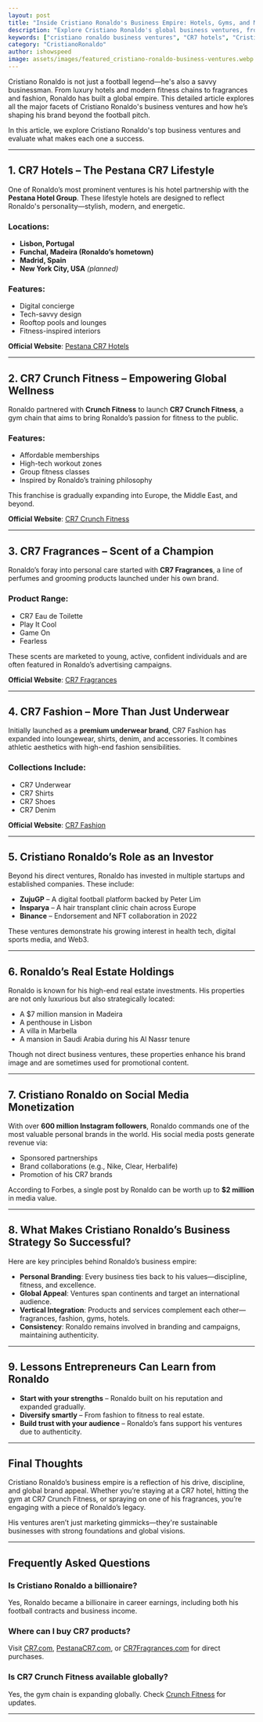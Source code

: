```yaml
---
layout: post
title: "Inside Cristiano Ronaldo's Business Empire: Hotels, Gyms, and More"
description: "Explore Cristiano Ronaldo's global business ventures, from hotels and gyms to fragrances and fashion in this detailed, SEO-optimized guide."
keywords: ["cristiano ronaldo business ventures", "CR7 hotels", "Cristiano Ronaldo brands", "CR7 Gym", "Ronaldo businesses"]
category: "CristianoRonaldo"
author: ishowspeed
image: assets/images/featured_cristiano-ronaldo-business-ventures.webp
---
```


Cristiano Ronaldo is not just a football legend—he's also a savvy businessman. From luxury hotels and modern fitness chains to fragrances and fashion, Ronaldo has built a global empire. This detailed article explores all the major facets of Cristiano Ronaldo's business ventures and how he’s shaping his brand beyond the football pitch.

In this article, we explore Cristiano Ronaldo's top business ventures and evaluate what makes each one a success.

---

## 1. **CR7 Hotels – The Pestana CR7 Lifestyle**

One of Ronaldo’s most prominent ventures is his hotel partnership with the **Pestana Hotel Group**. These lifestyle hotels are designed to reflect Ronaldo's personality—stylish, modern, and energetic.

### Locations:
- **Lisbon, Portugal**
- **Funchal, Madeira (Ronaldo’s hometown)**
- **Madrid, Spain**
- **New York City, USA** *(planned)*

### Features:
- Digital concierge
- Tech-savvy design
- Rooftop pools and lounges
- Fitness-inspired interiors

<ins class="adsbygoogle"
     style="display:block"
     data-ad-client="ca-pub-2784742237479601"
     data-ad-slot="3760872290"
     data-ad-format="auto"
     data-full-width-responsive="true"></ins>
<script>
     (adsbygoogle = window.adsbygoogle || []).push({});
</script>


**Official Website**: [Pestana CR7 Hotels](https://www.pestanacr7.com/)

---

## 2. **CR7 Crunch Fitness – Empowering Global Wellness**

Ronaldo partnered with **Crunch Fitness** to launch **CR7 Crunch Fitness**, a gym chain that aims to bring Ronaldo’s passion for fitness to the public.

### Features:
- Affordable memberships
- High-tech workout zones
- Group fitness classes
- Inspired by Ronaldo’s training philosophy

This franchise is gradually expanding into Europe, the Middle East, and beyond.

**Official Website**: [CR7 Crunch Fitness](https://www.crunch.com)

---

## 3. **CR7 Fragrances – Scent of a Champion**

Ronaldo’s foray into personal care started with **CR7 Fragrances**, a line of perfumes and grooming products launched under his own brand.

### Product Range:
- CR7 Eau de Toilette
- Play It Cool
- Game On
- Fearless

These scents are marketed to young, active, confident individuals and are often featured in Ronaldo’s advertising campaigns.

**Official Website**: [CR7 Fragrances](https://www.cr7fragrances.com/)

---

## 4. **CR7 Fashion – More Than Just Underwear**

<ins class="adsbygoogle"
     style="display:block"
     data-ad-client="ca-pub-2784742237479601"
     data-ad-slot="3760872290"
     data-ad-format="auto"
     data-full-width-responsive="true"></ins>
<script>
     (adsbygoogle = window.adsbygoogle || []).push({});
</script>


Initially launched as a **premium underwear brand**, CR7 Fashion has expanded into loungewear, shirts, denim, and accessories. It combines athletic aesthetics with high-end fashion sensibilities.

### Collections Include:
- CR7 Underwear
- CR7 Shirts
- CR7 Shoes
- CR7 Denim

**Official Website**: [CR7 Fashion](https://www.cr7.com)

---

## 5. **Cristiano Ronaldo’s Role as an Investor**

Beyond his direct ventures, Ronaldo has invested in multiple startups and established companies. These include:

- **ZujuGP** – A digital football platform backed by Peter Lim
- **Insparya** – A hair transplant clinic chain across Europe
- **Binance** – Endorsement and NFT collaboration in 2022

These ventures demonstrate his growing interest in health tech, digital sports media, and Web3.

---

## 6. **Ronaldo’s Real Estate Holdings**

Ronaldo is known for his high-end real estate investments. His properties are not only luxurious but also strategically located:

- A $7 million mansion in Madeira
- A penthouse in Lisbon
- A villa in Marbella
- A mansion in Saudi Arabia during his Al Nassr tenure

Though not direct business ventures, these properties enhance his brand image and are sometimes used for promotional content.

---

## 7. **Cristiano Ronaldo on Social Media Monetization**

With over **600 million Instagram followers**, Ronaldo commands one of the most valuable personal brands in the world. His social media posts generate revenue via:

- Sponsored partnerships
- Brand collaborations (e.g., Nike, Clear, Herbalife)
- Promotion of his CR7 brands

According to Forbes, a single post by Ronaldo can be worth up to **$2 million** in media value.

---

## 8. **What Makes Cristiano Ronaldo’s Business Strategy So Successful?**

<ins class="adsbygoogle"
     style="display:block"
     data-ad-client="ca-pub-2784742237479601"
     data-ad-slot="3760872290"
     data-ad-format="auto"
     data-full-width-responsive="true"></ins>
<script>
     (adsbygoogle = window.adsbygoogle || []).push({});
</script>


Here are key principles behind Ronaldo’s business empire:

- **Personal Branding**: Every business ties back to his values—discipline, fitness, and excellence.
- **Global Appeal**: Ventures span continents and target an international audience.
- **Vertical Integration**: Products and services complement each other—fragrances, fashion, gyms, hotels.
- **Consistency**: Ronaldo remains involved in branding and campaigns, maintaining authenticity.

---

## 9. **Lessons Entrepreneurs Can Learn from Ronaldo**

- **Start with your strengths** – Ronaldo built on his reputation and expanded gradually.
- **Diversify smartly** – From fashion to fitness to real estate.
- **Build trust with your audience** – Ronaldo’s fans support his ventures due to authenticity.

---

## Final Thoughts

Cristiano Ronaldo’s business empire is a reflection of his drive, discipline, and global brand appeal. Whether you’re staying at a CR7 hotel, hitting the gym at CR7 Crunch Fitness, or spraying on one of his fragrances, you’re engaging with a piece of Ronaldo’s legacy.

His ventures aren’t just marketing gimmicks—they're sustainable businesses with strong foundations and global visions.

---

## Frequently Asked Questions

<ins class="adsbygoogle"
     style="display:block"
     data-ad-client="ca-pub-2784742237479601"
     data-ad-slot="3760872290"
     data-ad-format="auto"
     data-full-width-responsive="true"></ins>
<script>
     (adsbygoogle = window.adsbygoogle || []).push({});
</script>


### Is Cristiano Ronaldo a billionaire?

Yes, Ronaldo became a billionaire in career earnings, including both his football contracts and business income.

### Where can I buy CR7 products?

Visit [CR7.com](https://www.cr7.com), [PestanaCR7.com](https://www.pestanacr7.com), or [CR7Fragrances.com](https://www.cr7fragrances.com) for direct purchases.

### Is CR7 Crunch Fitness available globally?

Yes, the gym chain is expanding globally. Check [Crunch Fitness](https://www.crunch.com) for updates.

---
